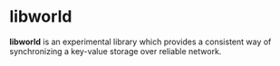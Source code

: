 libworld
========

**libworld** is an experimental library which provides a consistent way of synchronizing a key-value storage over reliable network.

